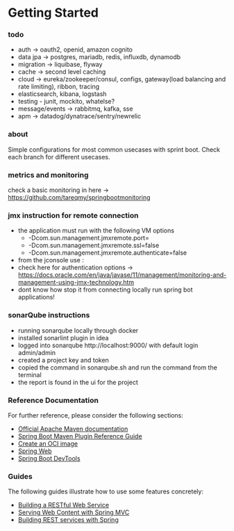 # Getting Started

### todo
- auth -> oauth2, openid, amazon cognito
- data jpa -> postgres, mariadb, redis, influxdb, dynamodb
- migration -> liquibase, flyway
- cache -> second level caching
- cloud -> eureka/zookeeper/consul, configs, gateway(load balancing and rate limiting), ribbon, tracing
- elasticsearch, kibana, logstash
- testing - junit, mockito, whatelse?
- message/events -> rabbitmq, kafka, sse
- apm -> datadog/dynatrace/sentry/newrelic

### about
Simple configurations for most common usecases with sprint boot.
Check each branch for different usecases.

### metrics and monitoring
check a basic monitoring in here -> https://github.com/tareqmy/springbootmonitoring

### jmx instruction for remote connection
- the application must run with the following VM options
  - -Dcom.sun.management.jmxremote.port=<jmxPort> 
  - -Dcom.sun.management.jmxremote.ssl=false 
  - -Dcom.sun.management.jmxremote.authenticate=false
- from the jconsole use <hostIP>:<jmxPort>
- check here for authentication options -> https://docs.oracle.com/en/java/javase/11/management/monitoring-and-management-using-jmx-technology.htm
- dont know how stop it from connecting locally run spring bot applications!

### sonarQube instructions
- running sonarqube locally through docker
- installed sonarlint plugin in idea
- logged into sonarqube http://localhost:9000/ with default login admin/admin
- created a project key and token
- copied the command in sonarqube.sh and run the command from the terminal
- the report is found in the ui for the project

### Reference Documentation

For further reference, please consider the following sections:

* [Official Apache Maven documentation](https://maven.apache.org/guides/index.html)
* [Spring Boot Maven Plugin Reference Guide](https://docs.spring.io/spring-boot/docs/2.6.3/maven-plugin/reference/html/)
* [Create an OCI image](https://docs.spring.io/spring-boot/docs/2.6.3/maven-plugin/reference/html/#build-image)
* [Spring Web](https://docs.spring.io/spring-boot/docs/2.6.3/reference/htmlsingle/#boot-features-developing-web-applications)
* [Spring Boot DevTools](https://docs.spring.io/spring-boot/docs/2.6.3/reference/htmlsingle/#using-boot-devtools)

### Guides

The following guides illustrate how to use some features concretely:

* [Building a RESTful Web Service](https://spring.io/guides/gs/rest-service/)
* [Serving Web Content with Spring MVC](https://spring.io/guides/gs/serving-web-content/)
* [Building REST services with Spring](https://spring.io/guides/tutorials/bookmarks/)

